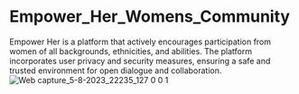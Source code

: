 # Empower_Her_Womens_Community
Empower Her is a platform that actively encourages participation from women of all backgrounds, ethnicities, and abilities. The platform incorporates user privacy and security measures, ensuring a safe and trusted environment for open dialogue and collaboration.
![Web capture_5-8-2023_22235_127 0 0 1](https://github.com/bhav2028/Empower_Her_Womens_Community/assets/121926785/9486c329-08ee-4043-9bcc-0b3a540ea87c)


